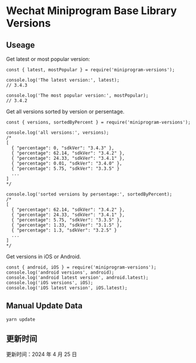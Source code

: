 
# Wechat Miniprogram Base Library Versions

## Useage

Get latest or most popular version:

```;
const { latest, mostPopular } = require('miniprogram-versions');

console.log('The latest version:', latest);
// 3.4.3

console.log('The most popular version:', mostPopular);
// 3.4.2

```

Get all versions sorted by version or persentage.

```
const { versions, sortedByPercent } = require('miniprogram-versions');

console.log('all versions:', versions);
/*
[
  { "percentage": 0, "sdkVer": "3.4.3" },
  { "percentage": 62.14, "sdkVer": "3.4.2" },
  { "percentage": 24.33, "sdkVer": "3.4.1" },
  { "percentage": 0.01, "sdkVer": "3.4.0" },
  { "percentage": 5.75, "sdkVer": "3.3.5" }
  ...
]
*/

console.log('sorted versions by persentage:', sortedByPercent);
/*
[
  { "percentage": 62.14, "sdkVer": "3.4.2" },
  { "percentage": 24.33, "sdkVer": "3.4.1" },
  { "percentage": 5.75, "sdkVer": "3.3.5" },
  { "percentage": 1.33, "sdkVer": "3.1.5" },
  { "percentage": 1.3, "sdkVer": "3.2.5" }
  ...
]
*/
```

Get versions in iOS or Android.

```
const { android, iOS } = require('miniprogram-versions');
console.log('android versions', android);
console.log('android latest version', android.latest);
console.log('iOS versions', iOS);
console.log('iOS latest version', iOS.latest);
```

## Manual Update Data

```
yarn update
```

## 更新时间

更新时间：2024 年 4 月 25 日
